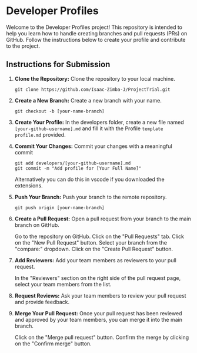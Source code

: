 # Developer Profiles

Welcome to the Developer Profiles project! This repository is intended to help you learn how to handle creating branches and pull requests (PRs) on GitHub. Follow the instructions below to create your profile and contribute to the project.

## Instructions for Submission

1. **Clone the Repository:** Clone the repository to your local machine.

   ```
   git clone https://github.com/Isaac-Zimba-J/ProjectTrial.git
   ```


2. **Create a New Branch:** Create a new branch with your name.
   ```
   git checkout -b [your-name-branch]
   ```
3. **Create Your Profile:** In the developers folder, create a new file named `[your-github-username].md` and fill it with the Profile `template profile.md` provided.

4. **Commit Your Changes:** Commit your changes with a meaningful commit

   ```
   git add developers/[your-github-username].md
   git commit -m "Add profile for [Your Full Name]"
   ```

   Alternatively you can do this in vscode if you downloaded the extensions.

5. **Push Your Branch:** Push your branch to the remote repository.
   ```
   git push origin [your-name-branch]
   ```
6. **Create a Pull Request:** Open a pull request from your branch to the main branch on GitHub.

   Go to the repository on GitHub.
   Click on the "Pull Requests" tab.
   Click on the "New Pull Request" button.
   Select your branch from the "compare:" dropdown.
   Click on the "Create Pull Request" button.

7. **Add Reviewers:** Add your team members as reviewers to your pull request.

   In the "Reviewers" section on the right side of the pull request page, select your team members from the list.

8. **Request Reviews:** Ask your team members to review your pull request and provide feedback.

9. **Merge Your Pull Request:** Once your pull request has been reviewed and approved by your team members, you can merge it into the main branch.

   Click on the "Merge pull request" button.
   Confirm the merge by clicking on the "Confirm merge" button.
